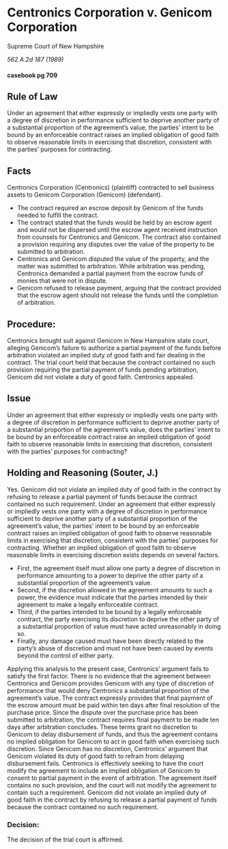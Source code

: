 # Centronics Corporation v. Genicom Corporation

Supreme Court of New Hampshire

*562 A.2d 187 (1989)*

#### casebook pg 709

## Rule of Law

Under an agreement that either expressly or impliedly vests one party with a degree of discretion in performance sufficient to deprive another party of a substantial proportion of the agreement’s value, the parties’ intent to be bound by an enforceable contract raises an implied obligation of good faith to observe reasonable limits in exercising that discretion, consistent with the parties’ purposes for contracting.

## Facts

Centronics Corporation (Centronics) (plaintiff) contracted to sell business assets to Genicom Corporation (Genicom) (defendant). 

- The contract required an escrow deposit by Genicom of the funds needed to fulfill the contract. 
- The contract stated that the funds would be held by an escrow agent and would not be dispersed until the escrow agent received instruction from counsels for Centronics and Genicom. The contract also contained a provision requiring any disputes over the value of the property to be submitted to arbitration. 
- Centronics and Genicom disputed the value of the property, and the matter was submitted to arbitration. While arbitration was pending, Centronics demanded a partial payment from the escrow funds of monies that were not in dispute.
- Genicom refused to release payment, arguing that the contract provided that the escrow agent should not release the funds until the completion of arbitration. 

## Procedure: 
Centronics brought suit against Genicom in New Hampshire state court, alleging Genicom’s failure to authorize a partial payment of the funds before arbitration violated an implied duty of good faith and fair dealing in the contract. The trial court held that because the contract contained no such provision requiring the partial payment of funds pending arbitration, Genicom did not violate a duty of good faith. Centronics appealed.

## Issue

Under an agreement that either expressly or impliedly vests one party with a degree of discretion in performance sufficient to deprive another party of a substantial proportion of the agreement’s value, does the parties’ intent to be bound by an enforceable contract raise an implied obligation of good faith to observe reasonable limits in exercising that discretion, consistent with the parties’ purposes for contracting?

## Holding and Reasoning (Souter, J.)

Yes. Genicom did not violate an implied duty of good faith in the contract by refusing to release a partial payment of funds because the contract contained no such requirement. Under an agreement that either expressly or impliedly vests one party with a degree of discretion in performance sufficient to deprive another party of a substantial proportion of the agreement’s value, the parties’ intent to be bound by an enforceable contract raises an implied obligation of good faith to observe reasonable limits in exercising that discretion, consistent with the parties’ purposes for contracting. Whether an implied obligation of good faith to observe reasonable limits in exercising discretion exists depends on several factors. 

- First, the agreement itself must allow one party a degree of discretion in performance amounting to a power to deprive the other party of a substantial proportion of the agreement’s value. 
- Second, if the discretion allowed in the agreement amounts to such a power, the evidence must indicate that the parties intended by their agreement to make a legally enforceable contract. 
- Third, if the parties intended to be bound by a legally enforceable contract, the party exercising its discretion to deprive the other party of a substantial proportion of value must have acted unreasonably in doing so. 
- Finally, any damage caused must have been directly related to the party’s abuse of discretion and must not have been caused by events beyond the control of either party. 

Applying this analysis to the present case, Centronics’ argument fails to satisfy the first factor. There is no evidence that the agreement between Centronics and Genicom provides Genicom with any type of discretion of performance that would deny Centronics a substantial proportion of the agreement’s value. The contract expressly provides that final payment of the escrow amount must be paid within ten days after final resolution of the purchase price. Since the dispute over the purchase price has been submitted to arbitration, the contract requires final payment to be made ten days after arbitration concludes. These terms grant no discretion to Genicom to delay disbursement of funds, and thus the agreement contains no implied obligation for Genicom to act in good faith when exercising such discretion. Since Genicom has no discretion, Centronics’ argument that Genicom violated its duty of good faith to refrain from delaying disbursement fails. Centronics is effectively seeking to have the court modify the agreement to include an implied obligation of Genicom to consent to partial payment in the event of arbitration. The agreement itself contains no such provision, and the court will not modify the agreement to contain such a requirement. Genicom did not violate an implied duty of good faith in the contract by refusing to release a partial payment of funds because the contract contained no such requirement. 

### Decision: 
The decision of the trial court is affirmed.




